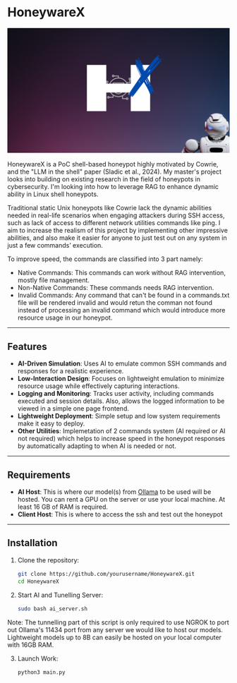 # HoneywareX

![A cute cat](https://github.com/Cyboghostginx/HoneywareX/blob/main/logo.png)

HoneywareX is a PoC shell-based honeypot highly motivated by Cowrie, and the "LLM in the shell" paper (Sladic et al., 2024). My master's project looks into building on existing research in the field of honeypots in cybersecurity. I'm looking into how to leverage RAG to enhance dynamic ability in Linux shell honeypots.

Traditional static Unix honeypots like Cowrie lack the dynamic abilities needed in real-life scenarios when engaging attackers during SSH access, such as lack of access to different network utilities commands like ping. I aim to increase the realism of this project by implementing other impressive abilities, and also make it easier for anyone to just test out on any system in just a few commands’ execution.

To improve speed, the commands are classified into 3 part namely:
- Native Commands: This commands can work without RAG intervention, mostly file management.
- Non-Native Commands: These commands needs RAG intervention.
- Invalid Commands: Any command that can't be found in a commands.txt file will be rendered invalid and would retun the comman not found instead of processing an invalid command which would introduce more resource usage in our honeypot.

---

## Features

- **AI-Driven Simulation**: Uses AI to emulate common SSH commands and responses for a realistic experience.
- **Low-Interaction Design**: Focuses on lightweight emulation to minimize resource usage while effectively capturing interactions.
- **Logging and Monitoring**: Tracks user activity, including commands executed and session details. Also, allows the logged information to be viewed in a simple one page frontend.
- **Lightweight Deployment**: Simple setup and low system requirements make it easy to deploy.
- **Other Utilities**: Implemetation of 2 commands system (AI required or AI not required) which helps to increase speed in the honeypot responses by automatically adapting to when AI is needed or not.

---

## Requirements
- **AI Host**: This is where our model(s) from [Ollama](https://ollama.com/library) to be used will be hosted. You can rent a GPU on the server or use your local machine. At least 16 GB of RAM is required.
- **Client Host**: This is where to access the ssh and test out the honeypot

---

## Installation

1. Clone the repository:
   ```bash
   git clone https://github.com/yourusername/HoneywareX.git
   cd HoneywareX

2. Start AI and Tunelling Server:
   ```bash
   sudo bash ai_server.sh
Note: The tunnelling part of this script is only required to use NGROK to port out Ollama's 11434 port from any server we would like to host our models. Lightweight models up to 8B can easily be hosted on your local computer with 16GB RAM.

3. Launch Work:
   ```bash
   python3 main.py


